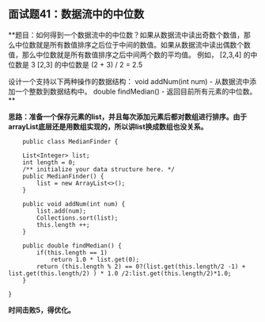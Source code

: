 ## 面试题41：数据流中的中位数
**题目：如何得到一个数据流中的中位数？如果从数据流中读出奇数个数值，那么中位数就是所有数值排序之后位于中间的数值。如果从数据流中读出偶数个数值，那么中位数就是所有数值排序之后中间两个数的平均值。
例如，
[2,3,4] 的中位数是 3
[2,3] 的中位数是 (2 + 3) / 2 = 2.5

设计一个支持以下两种操作的数据结构：
void addNum(int num) - 从数据流中添加一个整数到数据结构中。
double findMedian() - 返回目前所有元素的中位数。**

**思路：准备一个保存元素的list，并且每次添加元素后都对数组进行排序。由于arrayList底层还是用数组实现的，所以讲list换成数组也没关系。**
```
	public class MedianFinder {
	
	List<Integer> list;
	int length = 0;
	/** initialize your data structure here. */
    public MedianFinder() {
    	list = new ArrayList<>();
    }
    
    public void addNum(int num) {
    	list.add(num);
    	Collections.sort(list);
    	this.length ++;
    }
    
    public double findMedian() {
    	if(this.length == 1)
    		return 1.0 * list.get(0);
    	return (this.length % 2) == 0?(list.get(this.length/2 -1) + list.get(this.length/2) ) * 1.0 /2:list.get(this.length/2)*1.0;
    }
    
}
```
**时间击败5，得优化。**